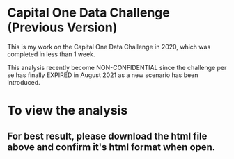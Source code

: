 # Capital One Data Challenge (Previous Version)

This is my work on the Capital One Data Challenge in 2020, which was completed in less than 1 week.

This analysis recently become NON-CONFIDENTIAL since the challenge per se has finally EXPIRED in August 2021 as a new scenario has been introduced.

# To view the analysis

## For best result, please download the html file above and confirm it's html format when open.
